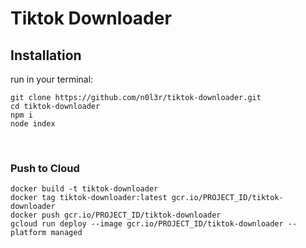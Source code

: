 <h1 style="align: center;">Tiktok Downloader</h1>

<h2>Installation</h2>
run in your terminal:

```
git clone https://github.com/n0l3r/tiktok-downloader.git
cd tiktok-downloader
npm i
node index
```

<br>
<h3>Push to Cloud</h3>

```
docker build -t tiktok-downloader
docker tag tiktok-downloader:latest gcr.io/PROJECT_ID/tiktok-downloader
docker push gcr.io/PROJECT_ID/tiktok-downloader
gcloud run deploy --image gcr.io/PROJECT_ID/tiktok-downloader --platform managed
```



